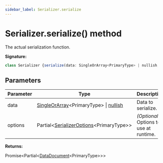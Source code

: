 ```yaml
---
sidebar_label: Serializer.serialize
---
```

# Serializer.serialize() method

The actual serialization function.

**Signature:**

```typescript
class Serializer {serialize(data: SingleOrArray<PrimaryType> | nullish, options?: Partial<SerializerOptions<PrimaryType>>): Promise<Partial<DataDocument<PrimaryType>>>;}
```

## Parameters

|  Parameter | Type | Description |
|  --- | --- | --- |
|  data | [SingleOrArray](./ts-japi.singleorarray.md)&lt;PrimaryType&gt; \| [nullish](./ts-japi.nullish.md) | Data to serialize. |
|  options | Partial&lt;[SerializerOptions](./ts-japi.serializeroptions.md)&lt;PrimaryType&gt;&gt; | <i>(Optional)</i> Options to use at runtime. |

**Returns:**

Promise&lt;Partial&lt;[DataDocument](./ts-japi.datadocument.md)&lt;PrimaryType&gt;&gt;&gt;

